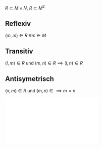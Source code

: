 $R \subset M\times N$, $R \subset M^2$ 

## Reflexiv
$(m,m) \in R$ $\forall m \in M$

## Transitiv 
$(l, m) \in R$ und $(m, n) \in R \implies (l,n) \in R$

## Antisymetrisch
$(n,m) \in R$ und $(m, n) \in \implies m=n$

![Beispiel 1.2](Relation.md#Beispiel%201.2)
